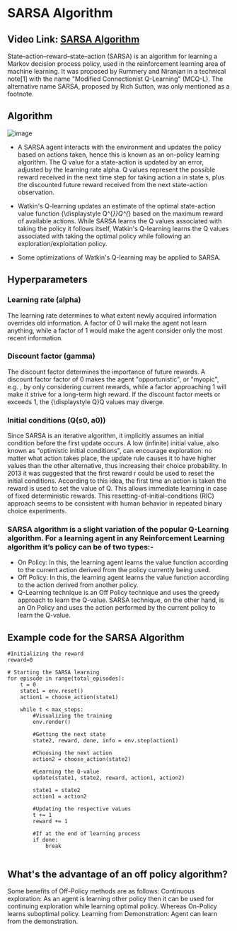 # SARSA Algorithm

## Video Link: [SARSA Algorithm](https://drive.google.com/file/d/1_OWUoz-ZflN-ImTPI7zN6rEnXySG-nBB/view?usp=sharing)

State–action–reward–state–action (SARSA) is an algorithm for learning a Markov decision process policy, used in the reinforcement learning area of machine learning. It was proposed by Rummery and Niranjan in a technical note[1] with the name "Modified Connectionist Q-Learning" (MCQ-L). The alternative name SARSA, proposed by Rich Sutton, was only mentioned as a footnote.

## Algorithm

![image](https://user-images.githubusercontent.com/63282184/143666413-9179b9fd-5e3e-4f9a-a909-8c431bfe7fe8.png)


- A SARSA agent interacts with the environment and updates the policy based on actions taken, hence this is known as an on-policy learning algorithm. The Q value for a state-action is updated by an error, adjusted by the learning rate alpha. Q values represent the possible reward received in the next time step for taking action a in state s, plus the discounted future reward received from the next state-action observation.

- Watkin's Q-learning updates an estimate of the optimal state-action value function {\displaystyle Q^{*}}Q^{*} based on the maximum reward of available actions. While SARSA learns the Q values associated with taking the policy it follows itself, Watkin's Q-learning learns the Q values associated with taking the optimal policy while following an exploration/exploitation policy.

- Some optimizations of Watkin's Q-learning may be applied to SARSA.

## Hyperparameters

### Learning rate (alpha)

The learning rate determines to what extent newly acquired information overrides old information. A factor of 0 will make the agent not learn anything, while a factor of 1 would make the agent consider only the most recent information.

### Discount factor (gamma)

The discount factor determines the importance of future rewards. A discount factor factor of 0 makes the agent "opportunistic", or "myopic", e.g. , by only considering current rewards, while a factor approaching 1 will make it strive for a long-term high reward. If the discount factor meets or exceeds 1, the {\displaystyle Q}Q values may diverge.




### Initial conditions (Q(s0, a0))

Since SARSA is an iterative algorithm, it implicitly assumes an initial condition before the first update occurs. A low (infinite) initial value, also known as "optimistic initial conditions", can encourage exploration: no matter what action takes place, the update rule causes it to have higher values than the other alternative, thus increasing their choice probability. In 2013 it was suggested that the first reward r could be used to reset the initial conditions. According to this idea, the first time an action is taken the reward is used to set the value of Q. This allows immediate learning in case of fixed deterministic rewards. This resetting-of-initial-conditions (RIC) approach seems to be consistent with human behavior in repeated binary choice experiments.

### SARSA algorithm is a slight variation of the popular Q-Learning algorithm. For a learning agent in any Reinforcement Learning algorithm it’s policy can be of two types:- 
 

- On Policy: In this, the learning agent learns the value function according to the current action derived from the policy currently being used.
- Off Policy: In this, the learning agent learns the value function according to the action derived from another policy.
- Q-Learning technique is an Off Policy technique and uses the greedy approach to learn the Q-value. SARSA technique, on the other hand, is an On Policy and uses the action performed by the current policy to learn the Q-value.


## Example code for the SARSA Algorithm

```
#Initializing the reward
reward=0

# Starting the SARSA learning
for episode in range(total_episodes):
	t = 0
	state1 = env.reset()
	action1 = choose_action(state1)

	while t < max_steps:
		#Visualizing the training
		env.render()
		
		#Getting the next state
		state2, reward, done, info = env.step(action1)

		#Choosing the next action
		action2 = choose_action(state2)
		
		#Learning the Q-value
		update(state1, state2, reward, action1, action2)

		state1 = state2
		action1 = action2
		
		#Updating the respective vaLues
		t += 1
		reward += 1
		
		#If at the end of learning process
		if done:
			break


```

## What's the advantage of an off policy algorithm?
Some benefits of Off-Policy methods are as follows: Continuous exploration: As an agent is learning other policy then it can be used for continuing exploration while learning optimal policy. Whereas On-Policy learns suboptimal policy. Learning from Demonstration: Agent can learn from the demonstration.
